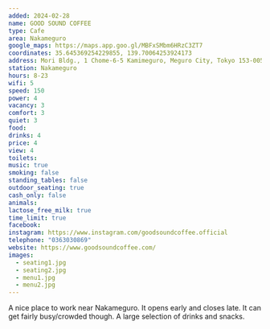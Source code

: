 ```yaml
---
added: 2024-02-28
name: GOOD SOUND COFFEE
type: Cafe
area: Nakameguro
google_maps: https://maps.app.goo.gl/MBFxSMbm6HRzC3ZT7
coordinates: 35.645369254229855, 139.70064253924173
address: Mori Bldg., 1 Chome-6-5 Kamimeguro, Meguro City, Tokyo 153-0051
station: Nakameguro
hours: 8-23
wifi: 5
speed: 150
power: 4
vacancy: 3
comfort: 3
quiet: 3
food: 
drinks: 4
price: 4
view: 4
toilets: 
music: true
smoking: false
standing_tables: false
outdoor_seating: true
cash_only: false
animals: 
lactose_free_milk: true
time_limit: true
facebook: 
instagram: https://www.instagram.com/goodsoundcoffee.official
telephone: "0363030869"
website: https://www.goodsoundcoffee.com/
images:
  - seating1.jpg
  - seating2.jpg
  - menu1.jpg
  - menu2.jpg
---
```


A nice place to work near Nakameguro. It opens early and closes late. It can get fairly busy/crowded though. A large selection of drinks and snacks.